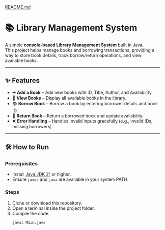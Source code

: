 [README.md](https://github.com/user-attachments/files/22389640/README.md)
# 📚 Library Management System

A simple **console-based Library Management System** built in Java.  
This project helps manage books and borrowing transactions, providing a way to store book details, track borrow/return operations, and view available books.

---

## ✨ Features
- ➕ **Add a Book** – Add new books with ID, Title, Author, and Availability.  
- 📖 **View Books** – Display all available books in the library.  
- 📚 **Borrow Book** – Borrow a book by entering borrower details and book ID.  
- 🔄 **Return Book** – Return a borrowed book and update availability.  
- ❌ **Error Handling** – Handles invalid inputs gracefully (e.g., invalid IDs, missing borrowers).  

---

## 🛠️ How to Run

### Prerequisites
- Install [Java JDK 21](https://www.oracle.com/java/technologies/javase-jdk21-downloads.html) or higher.  
- Ensure `javac` and `java` are available in your system PATH.  

### Steps
1. Clone or download this repository.  
2. Open a terminal inside the project folder.  
3. Compile the code:
   ```bash
   javac Main.java
